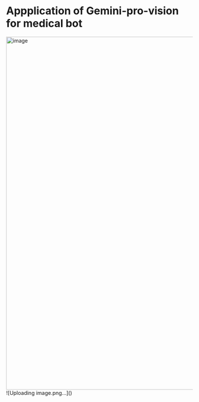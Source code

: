 # Appplication of Gemini-pro-vision for medical bot

<img width="954" alt="image" src="https://github.com/vishnu020/-Application_of_gemini-pro-vision-Medical_Assistant_bot/assets/107911588/db49c9e9-e2a1-4411-a5bf-dcdc177af4dd">
![Uploading image.png…]()

